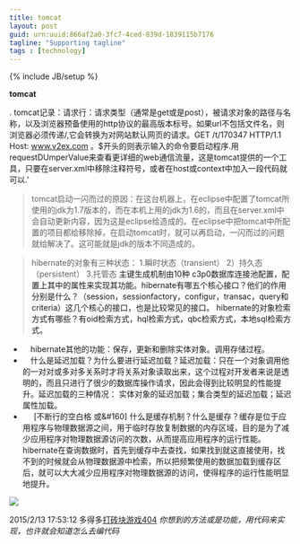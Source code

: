 ```yaml
---
title: tomcat
layout: post
guid: urn:uuid:866af2a0-3fc7-4ced-839d-1839115b7176
tagline: "Supporting tagline"
tags : [technology]
---
```

{% include JB/setup %}


**tomcat**

.
tomcat记录：请求行：请求类型（通常是get或是post），被请求对象的路径与名称，以及浏览器预备使用的http协议的最高版本标号。如果url不包括文件名，则浏览器必须传递/,它会转换为对网站默认网页的请求。GET /t/170347 HTTP/1.1 Host: www.v2ex.com 。$开头的则表示输入的命令要启动程序.用requestDUmperValue来查看更详细的web通信流量，这是tomcat提供的一个工具，只要在server.xml中移除注释符号，或者在host或context中加入一段代码就可以.'

>tomcat启动一闪而过的原因：在这台机器上，在eclipse中配置了tomcat所使用的jdk为1.7版本的，而在本机上用的jdk为1.6的，而且在server.xml中会自动更新<context>内容，因为这是eclipse给造成的。在eclipse中把tomcat中所配置的项目都给移除掉，在启动tomcat时，就可以再启动，一闪而过的问题就给解决了。这可能就是jdk的版本不同造成的。

>hibernate的对象有三种状态：
> 1.瞬时状态（transient） 2）持久态（persistent） 3.托管态
><a>  主键生成机制由10种<session-factory> c3p0数据库连接池配置，配置上其中的属性来实现其功能。hibernate有哪五个核心接口？他们的作用分别是什么？（session，sessionfactory，configur，transac，query和criteria）这几个核心的接口，也是比较常见的接口。 hibernate的对象检索方式有哪些？有oid检索方式，hql检索方式，qbc检索方式，本地sql检索方式。</a>
  
- &emsp;hibernate其他的功能：保存，更新和删除实体对象。调用存储过程。
- &emsp;什么是延迟加载？为什么要进行延迟加载？延迟加载：只在一个对象调用他的一对对或多对多关系时才将关系对象读取出来，这个过程对开发者来说是透明的，而且只进行了很少的数据库操作请求，因此会得到比较明显的性能提升。延迟加载的三种情况：
实体对象的延迟加载；集合类型的延迟加载；延迟属性加载。
- &nbsp;&nbsp;&nbsp;&nbsp;&nbsp;[不断行的空白格&nbsp;或&#160] 什么是缓存机制？什么是缓存？缓存是位于应用程序与物理数据源之间，用于临时存放复制数据的内存区域，目的是为了减少应用程序对物理数据源访问的次数，从而提高应用程序的运行性能。hibernate在查询数据时，首先到缓存中去查找，如果找到就这直接使用，找不到的时候就会从物理数据源中检索，所以把频繁使用的数据加载到缓存区后，就可以大大减少应用程序对物理数据源的访问，使得程序的运行性能明显地提升。

 ![](http://i.imgur.com/99G8YpU.png)

2015/2/13 17:53:12 
多得多[打砖块游戏404](http://lubie.co/404/)
*你想到的方法或是功能，用代码来实现，也许就会知道怎么去编代码*
